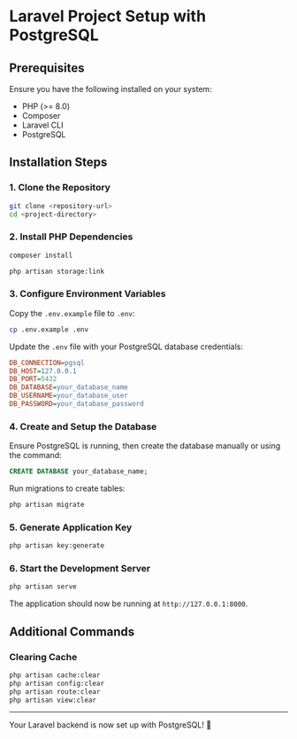 # Laravel Project Setup with PostgreSQL

## Prerequisites
Ensure you have the following installed on your system:

- PHP (>= 8.0)
- Composer
- Laravel CLI
- PostgreSQL

## Installation Steps

### 1. Clone the Repository
```bash
git clone <repository-url>
cd <project-directory>
```

### 2. Install PHP Dependencies
```bash
composer install
```
```bash
php artisan storage:link
```



### 3. Configure Environment Variables
Copy the `.env.example` file to `.env`:
```bash
cp .env.example .env
```
Update the `.env` file with your PostgreSQL database credentials:
```ini
DB_CONNECTION=pgsql
DB_HOST=127.0.0.1
DB_PORT=5432
DB_DATABASE=your_database_name
DB_USERNAME=your_database_user
DB_PASSWORD=your_database_password
```

### 4. Create and Setup the Database
Ensure PostgreSQL is running, then create the database manually or using the command:
```sql
CREATE DATABASE your_database_name;
```
Run migrations to create tables:
```bash
php artisan migrate
```

### 5. Generate Application Key
```bash
php artisan key:generate
```

### 6. Start the Development Server
```bash
php artisan serve
```
The application should now be running at `http://127.0.0.1:8000`.

## Additional Commands

### Clearing Cache
```bash
php artisan cache:clear
php artisan config:clear
php artisan route:clear
php artisan view:clear
```

---
Your Laravel backend is now set up with PostgreSQL! 🚀
